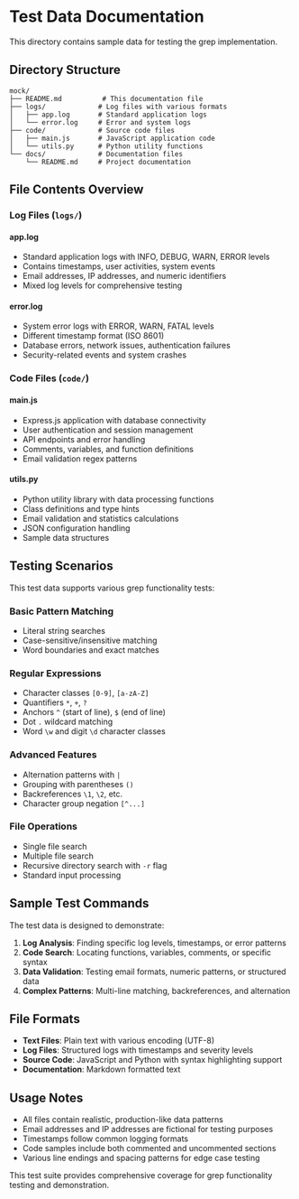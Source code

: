 # Test Data Documentation

This directory contains sample data for testing the grep implementation.

## Directory Structure

```
mock/
├── README.md          # This documentation file
├── logs/             # Log files with various formats
│   ├── app.log       # Standard application logs
│   └── error.log     # Error and system logs
├── code/             # Source code files
│   ├── main.js       # JavaScript application code
│   └── utils.py      # Python utility functions
└── docs/             # Documentation files
    └── README.md     # Project documentation
```

## File Contents Overview

### Log Files (`logs/`)

#### app.log

- Standard application logs with INFO, DEBUG, WARN, ERROR levels
- Contains timestamps, user activities, system events
- Email addresses, IP addresses, and numeric identifiers
- Mixed log levels for comprehensive testing

#### error.log

- System error logs with ERROR, WARN, FATAL levels
- Different timestamp format (ISO 8601)
- Database errors, network issues, authentication failures
- Security-related events and system crashes

### Code Files (`code/`)

#### main.js

- Express.js application with database connectivity
- User authentication and session management
- API endpoints and error handling
- Comments, variables, and function definitions
- Email validation regex patterns

#### utils.py

- Python utility library with data processing functions
- Class definitions and type hints
- Email validation and statistics calculations
- JSON configuration handling
- Sample data structures

## Testing Scenarios

This test data supports various grep functionality tests:

### Basic Pattern Matching

- Literal string searches
- Case-sensitive/insensitive matching
- Word boundaries and exact matches

### Regular Expressions

- Character classes `[0-9]`, `[a-zA-Z]`
- Quantifiers `*`, `+`, `?`
- Anchors `^` (start of line), `$` (end of line)
- Dot `.` wildcard matching
- Word `\w` and digit `\d` character classes

### Advanced Features

- Alternation patterns with `|`
- Grouping with parentheses `()`
- Backreferences `\1`, `\2`, etc.
- Character group negation `[^...]`

### File Operations

- Single file search
- Multiple file search
- Recursive directory search with `-r` flag
- Standard input processing

## Sample Test Commands

The test data is designed to demonstrate:

1. **Log Analysis**: Finding specific log levels, timestamps, or error patterns
2. **Code Search**: Locating functions, variables, comments, or specific syntax
3. **Data Validation**: Testing email formats, numeric patterns, or structured data
4. **Complex Patterns**: Multi-line matching, backreferences, and alternation

## File Formats

- **Text Files**: Plain text with various encoding (UTF-8)
- **Log Files**: Structured logs with timestamps and severity levels
- **Source Code**: JavaScript and Python with syntax highlighting support
- **Documentation**: Markdown formatted text

## Usage Notes

- All files contain realistic, production-like data patterns
- Email addresses and IP addresses are fictional for testing purposes
- Timestamps follow common logging formats
- Code samples include both commented and uncommented sections
- Various line endings and spacing patterns for edge case testing

This test suite provides comprehensive coverage for grep functionality testing and demonstration.
